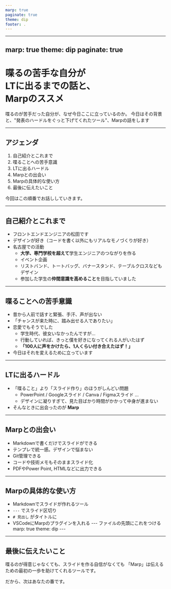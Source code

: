 ```yaml
---
marp: true
paginate: true
theme: dip
footer: .
---
```

---
marp: true
theme: dip
paginate: true
---

<!-- _class: lead -->
# 喋るの苦手な自分が<br>LTに出るまでの話と、<br>Marpのススメ

喋るのが苦手だった自分が、なぜ今日ここに立っているのか。
今日はその背景と、"発表のハードルをぐっと下げてくれたツール"、Marpの話をします

---

## アジェンダ

1. 自己紹介とこれまで
2. 喋ることへの苦手意識 
3. LTに出るハードル
4. Marpとの出会い
5. Marpの具体的な使い方
6. 最後に伝えたいこと

今回はこの順番でお話ししていきます。

---

## 自己紹介とこれまで

- フロントエンドエンジニアの松田です
- デザインが好き（コードを書く以外にもリアルなモノづくりが好き）
- 名古屋での活動
  - **大学、専門学校を超えて**学生エンジニアのつながりを作る
  - イベント企画
  - リストバンド、トートバッグ、バナースタンド、テーブルクロスなどもデザイン
  - 参加した学生の**仲間意識を高めること**を目指していました

---

## 喋ることへの苦手意識

- 昔から人前で話すと緊張、手汗、声が出ない
- 「チャンスが来た時に、踏み出せる人でありたい」
- 恋愛でもそうでした
  - 学生時代、彼女いなかったんですが…
  - 行動していれば、きっと僕を好きになってくれる人がいたはず
  - **「100人に声をかけたら、1人くらい付き合えたはず！」**
- 今日はそれを変えるために立っています

---

## LTに出るハードル

- 「喋ること」より「スライド作り」のほうがしんどい問題
  - PowerPoint / Googleスライド / Canva / Figmaスライド …
  - デザインに凝りすぎて、見た目ばかり時間がかかって中身が進まない
- そんなときに出会ったのが **Marp**

---

## Marpとの出会い

- Markdownで書くだけでスライドができる
- テンプレで統一感。デザインで悩まない
- Git管理できる
- コードや技術メモもそのままスライド化
- PDFやPower Point, HTMLなどに出力できる

---

## Marpの具体的な使い方

<!-- ```markdown
---
marp: true
theme: dip
---

# スライドタイトル

- 箇条書き項目
- もう一つの項目

---

## 次のスライド
``` -->

- Markdownでスライドが作れるツール
- `---` でスライド区切り
- `# 見出し` がタイトルに
- VSCodeにMarpのプラグインを入れる
\--- ファイルの先頭にこれをつける
marp: true
theme: dip
\---  

---

<!-- _class: lead -->
## 最後に伝えたいこと

喋るのが得意じゃなくても、スライドを作る自信がなくても
「Marp」は伝えるための最初の一歩を助けてくれるツールです。

だから、次はあなたの番です。
